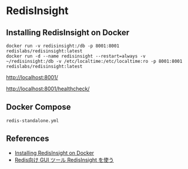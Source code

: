 # RedisInsight

## Installing RedisInsight on Docker
```
docker run -v redisinsight:/db -p 8001:8001 redislabs/redisinsight:latest
docker run -d --name redisinsight --restart=always -v ~/redisinsight:/db -v /etc/localtime:/etc/localtime:ro -p 8001:8001 redislabs/redisinsight:latest
```
[http://localhost:8001/](http://localhost:8001/)

[http://localhost:8001/healthcheck/](http://localhost:8001/healthcheck/)

## Docker Compose
`redis-standalone.yml`

## References
- [Installing RedisInsight on Docker](https://docs.redislabs.com/latest/ri/installing/install-docker/)
- [Redis向け GUI ツール RedisInsight を使う](https://tech.guitarrapc.com/entry/2019/12/13/043349)